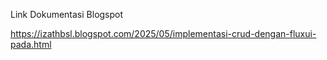 Link Dokumentasi Blogspot

https://izathbsl.blogspot.com/2025/05/implementasi-crud-dengan-fluxui-pada.html
